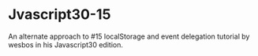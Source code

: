 # Jvascript30-15
An alternate approach to #15 localStorage and event delegation tutorial by wesbos in his Javascript30 edition.
